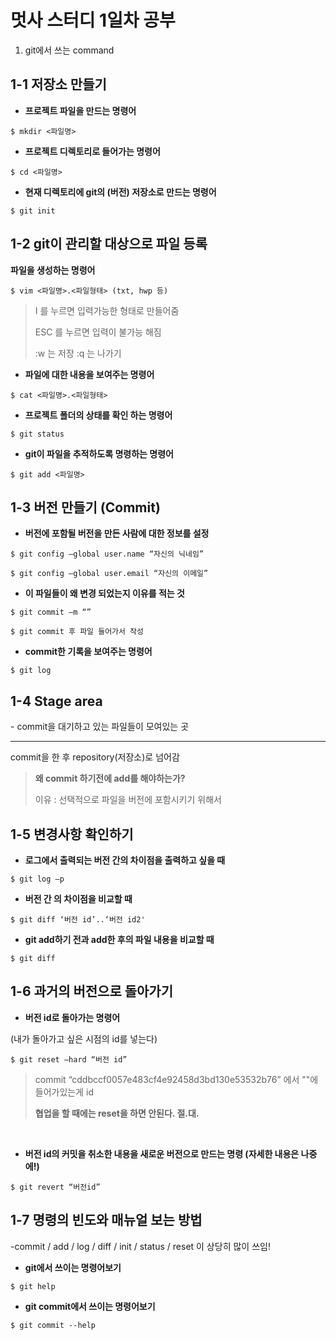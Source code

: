 # 멋사 스터디 1일차 공부

1. git에서 쓰는 command 



## 1-1 저장소 만들기

* **프로젝트 파일을 만드는 명령어**

```
$ mkdir <파일명>
```

* **프로젝트 디렉토리로 들어가는 명령어**

```
$ cd <파일명>
```

* **현재 디렉토리에 git의 (버전) 저장소로 만드는 명령어**

```
$ git init
```



## 1-2 git이 관리할 대상으로 파일 등록

**파일을 생성하는 명령어**

```
$ vim <파일명>.<파일형태> (txt, hwp 등)
```

> I 를 누르면 입력가능한 형태로 만들어줌
>
> ESC 를 누르면 입력이 불가능 해짐
>
> :w 는 저장 :q 는 나가기
>

* **파일에 대한 내용을 보여주는 명령어**

```
$ cat <파일명>.<파일형태>
```

* **프로젝트 폴더의 상태를 확인 하는 명령어**

```
$ git status
```

* **git이 파일을 추적하도록 명령하는 명령어**

```
$ git add <파일명>
```



## 1-3 버전 만들기 (Commit)

* **버전에 포함될 버전을 만든 사람에 대한 정보를 설정**

```
$ git config —global user.name “자신의 닉네임”
```

```
$ git config —global user.email “자신의 이메일”
```

* **이 파일들이 왜 변경 되었는지 이유를 적는 것**

```
$ git commit –m “”
```

```
$ git commit 후 파일 들어가서 작성 
```

* **commit한 기록을 보여주는 명령어**

```
$ git log
```



## 1-4 Stage area

\- commit을 대기하고 있는 파일들이 모여있는 곳

---

commit을 한 후 repository(저장소)로 넘어감



> **왜 commit 하기전에 add를 해야하는가?**
>
> 이유 : 선택적으로 파일을 버전에 포함시키기 위해서



## 1-5 변경사항 확인하기

* **로그에서 출력되는 버전 간의 차이점을 출력하고 싶을 때**

```
$ git log –p
```

* **버전 간 의 차이점을 비교할 때**

```
$ git diff ‘버전 id’..‘버전 id2'
```

* **git add하기 전과 add한 후의 파일 내용을 비교할 때**

```
$ git diff
```



## 1-6 과거의 버전으로 돌아가기 

* **버전 id로 돌아가는 명령어**

(내가 돌아가고 싶은 시점의 id를 넣는다)

```
$ git reset —hard “버전 id”
```

> commit “cddbccf0057e483cf4e92458d3bd130e53532b76” 에서 ""에 들어가있는게 id
>
> **협업을 할 때에는 reset을 하면 안된다. 절.대.**

​     

* **버전 id의 커밋을 취소한 내용을 새로운 버전으로 만드는 명령 (자세한 내용은 나중에!)**

```
$ git revert “버전id”
```



## 1-7 명령의 빈도와 매뉴얼 보는 방법

-commit / add / log / diff / init / status / reset 이 상당히 많이 쓰임!

* **git에서 쓰이는 명령어보기** 

```
$ git help
```

* **git commit에서 쓰이는 명령어보기**

```
$ git commit --help
```


